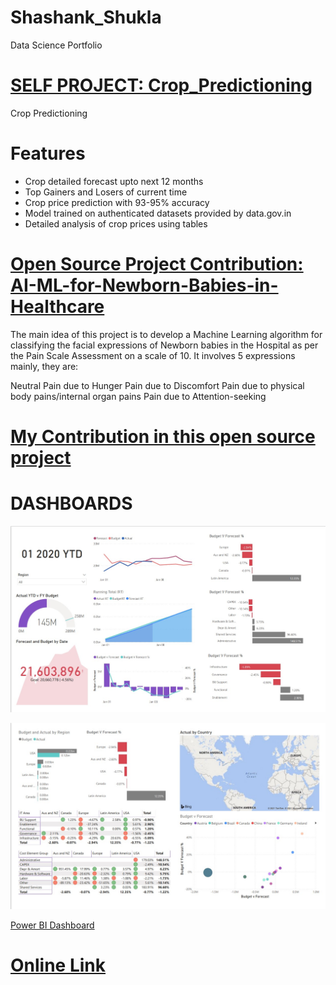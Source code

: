 # Shashank_Shukla
Data Science Portfolio

# [SELF PROJECT: Crop_Predictioning](https://github.com/Sshashank0743/Crop_Predictioning)
Crop Predictioning

# Features

* Crop detailed forecast upto next 12 months
* Top Gainers and Losers of current time
* Crop price prediction with 93-95% accuracy
* Model trained on authenticated datasets provided by data.gov.in
* Detailed analysis of crop prices using tables


# [Open Source Project Contribution: AI-ML-for-Newborn-Babies-in-Healthcare](https://github.com/Sshashank0743/AI-ML-for-Newborn-Babies-in-Healthcare)

The main idea of this project is to develop a Machine Learning algorithm for classifying the facial expressions of Newborn babies in the Hospital as per the Pain Scale Assessment on a scale of 10. It involves 5 expressions mainly, they are:

Neutral
Pain due to Hunger
Pain due to Discomfort
Pain due to physical body pains/internal organ pains
Pain due to Attention-seeking

# [My Contribution in this open source project](https://github.com/Sshashank0743/AI-ML-for-Newborn-Babies-in-Healthcare/tree/main/Shashank_No-Pain%20%5Bvid%2034-36%5D)



# DASHBOARDS

![Dasboard screenshot](/Images/Screenshot%201.jpg)

![Dasboard screenshot](/Images/Screenshot%202.jpg)

[Power BI Dashboard](https://github.com/Sshashank0743/Power-BI-Dashboards/blob/main/IT%20Spend.pdf)
# [Online Link](https://app.powerbi.com/groups/me/reports/84b91d06-63db-426e-8774-cf0722fefb42/ReportSection)



